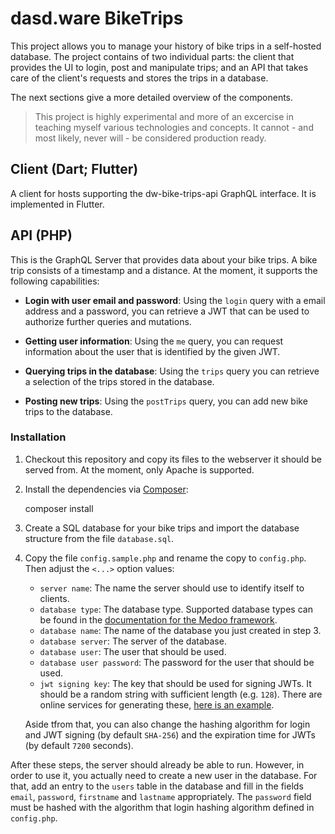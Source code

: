 # dasd.ware BikeTrips

This project allows you to manage your history of bike trips in a self-hosted database. The project contains of two individual parts: the client that provides the UI to login, post and manipulate trips; and an API that takes care of the client's requests and stores the trips in a database.

The next sections give a more detailed overview of the components.

> This project is highly experimental and more of an excercise in teaching myself various technologies and concepts. It cannot - and most likely, never will - be considered production ready.

## Client (Dart; Flutter)

A client for hosts supporting the dw-bike-trips-api GraphQL interface. It is implemented in Flutter.

## API (PHP)

This is the GraphQL Server that provides data about your bike trips. A bike trip consists of a timestamp and a distance. At the moment, it supports the following capabilities:

- **Login with user email and password**: Using the `login` query with a email address and a password, you can retrieve a JWT that can be used to authorize further queries and mutations.

- **Getting user information**: Using the `me` query, you can request information about the user that is identified by the given JWT.

- **Querying trips in the database**: Using the `trips` query you can retrieve a selection of the trips stored in the database.

- **Posting new trips**: Using the `postTrips` query, you can add new bike trips to the database.

### Installation

1. Checkout this repository and copy its files to the webserver it should be served from. At the moment, only Apache is supported.

2. Install the dependencies via [Composer](https://getcomposer.org/):

   composer install

3. Create a SQL database for your bike trips and import the database structure from the file `database.sql`.

4. Copy the file `config.sample.php` and rename the copy to `config.php`. Then adjust the `<...>` option values:

   - `server name`: The name the server should use to identify itself to clients.
   - `database type`: The database type. Supported database types can be found in the [documentation for the Medoo framework](https://medoo.in/api/new).
   - `database name`: The name of the database you just created in step 3.
   - `database server`: The server of the database.
   - `database user`: The user that should be used.
   - `database user password`: The password for the user that should be used.
   - `jwt signing key`: The key that should be used for signing JWTs. It should be a random string with sufficient length (e.g. `128`). There are online services for generating these, [here is an example](http://www.unit-conversion.info/texttools/random-string-generator/).

   Aside tfrom that, you can also change the hashing algorithm for login and JWT signing (by default `SHA-256`) and the expiration time for JWTs (by default `7200` seconds).

After these steps, the server should already be able to run. However, in order to use it, you actually need to create a new user in the database. For that, add an entry to the `users` table in the database and fill in the fields `email`, `password`, `firstname` and `lastname` appropriately. The `password` field must be hashed with the algorithm that login hashing algorithm defined in `config.php`.
